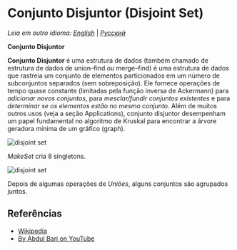 # Conjunto Disjuntor (Disjoint Set)

_Leia em outro idioma:_
[_English_](README.md) | [_Русский_](README.ru-RU.md) 

**Conjunto Disjuntor**

**Conjunto Disjuntor** é uma estrutura de dados (também chamado de
estrutura de dados de union–find ou merge–find) é uma estrutura de dados
que rastreia um conjunto de elementos particionados em um número de
subconjuntos separados (sem sobreposição).
Ele fornece operações de tempo quase constante (limitadas pela função
inversa de Ackermann) para *adicionar novos conjuntos*, para 
*mesclar/fundir conjuntos existentes* e para *determinar se os elementos
estão no mesmo conjunto*.
Além de muitos outros usos (veja a seção Applications), conjunto disjuntor
desempenham um papel fundamental no algoritmo de Kruskal para encontrar a
árvore geradora mínima de um gráfico (graph).


![disjoint set](https://upload.wikimedia.org/wikipedia/commons/6/67/Dsu_disjoint_sets_init.svg)

*MakeSet* cria 8 singletons.

![disjoint set](https://upload.wikimedia.org/wikipedia/commons/a/ac/Dsu_disjoint_sets_final.svg)

Depois de algumas operações de *Uniões*, alguns conjuntos são agrupados juntos.

## Referências

- [Wikipedia](https://en.wikipedia.org/wiki/Disjoint-set_data_structure)
- [By Abdul Bari on YouTube](https://www.youtube.com/watch?v=wU6udHRIkcc&index=14&t=0s&list=PLLXdhg_r2hKA7DPDsunoDZ-Z769jWn4R8)
